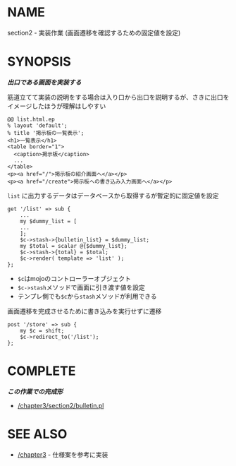 # NAME

section2 - 実装作業 (画面遷移を確認するための固定値を設定)

# SYNOPSIS

___出口である画面を実装する___

筋道立てて実装の説明をする場合は入り口から出口を説明するが、さきに出口をイメージしたほうが理解はしやすい

```
@@ list.html.ep
% layout 'default';
% title '掲示板の一覧表示';
<h1>一覧表示</h1>
<table border="1">
  <caption>掲示板</caption>
  ...
</table>
<p><a href="/">掲示板の紹介画面へ</a></p>
<p><a href="/create">掲示板への書き込み入力画面へ</a></p>
```

`list` に出力するデータはデータベースから取得するが暫定的に固定値を設定

```
get '/list' => sub {
    ...
    my $dummy_list = [
    ...
    ];
    $c->stash->{bulletin_list} = $dummy_list;
    my $total = scalar @{$dummy_list};
    $c->stash->{total} = $total;
    $c->render( template => 'list' );
};
```

- `$c`はmojoのコントローラーオブジェクト
- `$c->stash`メソッドで画面に引き渡す値を設定
- テンプレ側でも`$c`から`stash`メソッドが利用できる

画面遷移を完成させるために書き込みを実行せずに遷移

```
post '/store' => sub {
    my $c = shift;
    $c->redirect_to('/list');
};
```

# COMPLETE

___この作業での完成形___

- [/chapter3/section2/bulletin.pl](/chapter3/section2/bulletin.pl)

# SEE ALSO

- [/chapter3](/chapter3) - 仕様案を参考に実装

